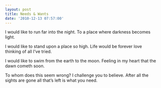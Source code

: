 ```yaml
---
layout: post
title: Needs & Wants
date: '2010-12-13 07:57:00'
---
```


I would like to run
far into the night.
To a place
where darkness becomes light.

I would like to stand
upon a place so high.
Life would be forever love
thinking of all I’ve tried.

I would like to swim
from the earth to the moon.
Feeling in my heart
that the dawn cometh soon.

To whom does this seem wrong?
I challenge you to believe.
After all the sights are gone
all that’s left is what you need.
